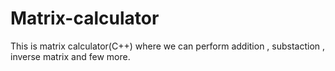# Matrix-calculator
This is matrix calculator(C++) where we can perform addition , substaction , inverse matrix and few more. 
